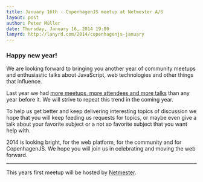 ```yaml
---
title: January 16th - CopenhagenJS meetup at Netmester A/S
layout: post
author: Peter Müller
date: Thursday, January 16, 2014 19:00
lanyrd: http://lanyrd.com/2014/copenhagenjs-january
---
```


<h3>Happy new year!</h3>

We are looking forward to bringing you another year of community meetups and enthusiastic talks about JavaScript, web technologies and other things that influence.

Last year we had [more meetups, more attendees and more talks](http://auchenberg.github.io/presentations/copenhagenjs-2013-status/#1) than any year before it. We will strive to repeat this trend in the coming year.

To help us get better and keep delivering interesting topics of discussion we hope that you will keep feeding us requests for topics, or maybe even give a talk about your favorite subject or a not so favorite subject that you want help with.

2014 is looking bright, for the web platform, for the community and for CopenhagenJS. We hope you will join us in celebrating and moving the web forward.

<hr>

This years first meetup will be hosted by [Netmester](http://www.netmester.dk/).
